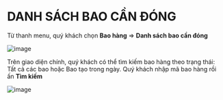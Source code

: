 # DANH SÁCH BAO CẦN ĐÓNG

Từ thanh menu, quý khách chọn **Bao hàng** => **Danh sách bao cần đóng**

![image](https://user-images.githubusercontent.com/109578103/202355024-3b7366c3-ab15-480e-b6f5-0bb7ef7348a9.png)

Trên giao diện chính, quý khách có thể tìm kiếm bao hàng theo trạng thái: Tất cả các bao hoặc Bao tạo trong ngày. 
Quý khách nhập mã bao hàng rồi ấn **Tìm kiếm**
 
![image](https://user-images.githubusercontent.com/109578103/202355054-41643f31-779a-4fbf-98c2-72f9e13ef03c.png)
